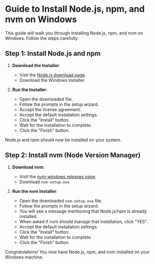 # Guide to Install Node.js, npm, and nvm on Windows

This guide will walk you through installing Node.js, npm, and nvm on Windows. Follow the steps carefully.

## Step 1: Install Node.js and npm

1. **Download the Installer**:
   - Visit the [Node.js download page](https://nodejs.org/en/download/prebuilt-installer/current).
   - Download the Windows Installer.

2. **Run the Installer**:
   - Open the downloaded file.
   - Follow the prompts in the setup wizard.
   - Accept the license agreement.
   - Accept the default installation settings.
   - Click the "Install" button.
   - Wait for the installation to complete.
   - Click the "Finish" button.

Node.js and npm should now be installed on your system.

## Step 2: Install nvm (Node Version Manager)

1. **Download nvm**:
   - Visit the [nvm-windows releases page](https://github.com/coreybutler/nvm-windows/releases/tag/1.1.12).
   - Download `nvm-setup.exe`.

2. **Run the nvm Installer**:
   - Open the downloaded `nvm-setup.exe` file.
   - Follow the prompts in the setup wizard.
   - You will see a message mentioning that Node.js/npm is already installed.
   - When asked if nvm should manage that installation, click "YES".
   - Accept the default installation settings.
   - Click the "Install" button.
   - Wait for the installation to complete.
   - Click the "Finish" button.

Congratulations! You now have Node.js, npm, and nvm installed on your Windows machine.
